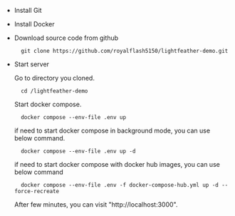 - Install Git

- Install Docker

- Download source code from github

		git clone https://github.com/royalflash5150/lightfeather-demo.git
	
- Start server

	Go to directory you cloned.
	
		cd /lightfeather-demo
	
	Start docker compose.	
	
		docker compose --env-file .env up
	
	if need to start docker compose in background mode, you can use below command.
	
		docker compose --env-file .env up -d
		
	if need to start docker compose with docker hub images, you can use below command
	
		docker compose --env-file .env -f docker-compose-hub.yml up -d --force-recreate


	After few minutes, you can visit "http://localhost:3000".
	
	
